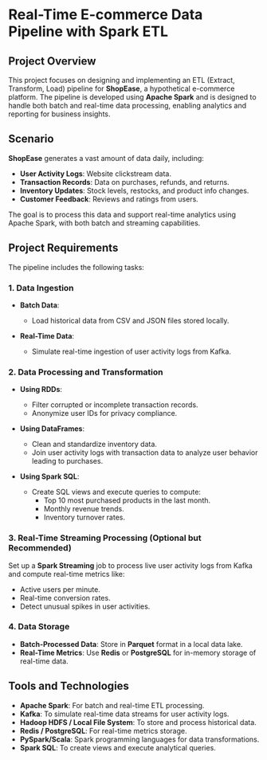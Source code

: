 # Real-Time E-commerce Data Pipeline with Spark ETL

## Project Overview

This project focuses on designing and implementing an ETL (Extract, Transform, Load) pipeline for **ShopEase**, a hypothetical e-commerce platform. The pipeline is developed using **Apache Spark** and is designed to handle both batch and real-time data processing, enabling analytics and reporting for business insights.

## Scenario

**ShopEase** generates a vast amount of data daily, including:
- **User Activity Logs**: Website clickstream data.
- **Transaction Records**: Data on purchases, refunds, and returns.
- **Inventory Updates**: Stock levels, restocks, and product info changes.
- **Customer Feedback**: Reviews and ratings from users.

The goal is to process this data and support real-time analytics using Apache Spark, with both batch and streaming capabilities.

## Project Requirements

The pipeline includes the following tasks:

### 1. Data Ingestion

- **Batch Data**: 
  - Load historical data from CSV and JSON files stored locally.
  
- **Real-Time Data**: 
  - Simulate real-time ingestion of user activity logs from Kafka.

### 2. Data Processing and Transformation

- **Using RDDs**:
  - Filter corrupted or incomplete transaction records.
  - Anonymize user IDs for privacy compliance.
  
- **Using DataFrames**:
  - Clean and standardize inventory data.
  - Join user activity logs with transaction data to analyze user behavior leading to purchases.
  
- **Using Spark SQL**:
  - Create SQL views and execute queries to compute:
    - Top 10 most purchased products in the last month.
    - Monthly revenue trends.
    - Inventory turnover rates.

### 3. Real-Time Streaming Processing (Optional but Recommended)

Set up a **Spark Streaming** job to process live user activity logs from Kafka and compute real-time metrics like:
- Active users per minute.
- Real-time conversion rates.
- Detect unusual spikes in user activities.

### 4. Data Storage

- **Batch-Processed Data**: Store in **Parquet** format in a local data lake.
- **Real-Time Metrics**: Use **Redis** or **PostgreSQL** for in-memory storage of real-time data.

## Tools and Technologies

- **Apache Spark**: For batch and real-time ETL processing.
- **Kafka**: To simulate real-time data streams for user activity logs.
- **Hadoop HDFS / Local File System**: To store and process historical data.
- **Redis / PostgreSQL**: For real-time metrics storage.
- **PySpark/Scala**: Spark programming languages for data transformations.
- **Spark SQL**: To create views and execute analytical queries.
